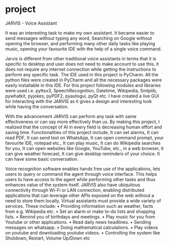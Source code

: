# project
JARVIS - Voice Assistant 

It was an interesting task to make my own assistant. It became easier to send 
messages without typing any word, Searching on Google without opening the 
browser, and performing many other daily tasks like playing music, opening your 
favourite IDE with the help of a single voice command. 

Jarvis is different from other traditional voice assistants in terms that it is specific 
to desktop and user does not need to make account to use this, it does not require 
any internet connection while getting the instructions to perform any specific task. 
The IDE used in this project is PyCharm. All the python files were created in 
PyCharm and all the necessary packages were easily installable in this IDE. For this 
project following modules and libraries were used i.e. pyttsx3, SpeechRecognition, 
Datetime, Wikipedia, Smtplib, pywhatkit, pyjokes, pyPDF2, pyautogui, pyQt etc. I 
have created a live GUI for interacting with the JARVIS as it gives a design and 
interesting look while having the conversation. 

With the advancement JARVIS can perform any task with same effectiveness or 
can say more effectively than us. By making this project, I realized that the concept 
of AI in every field is decreasing human effort and saving time. Functionalities of this 
project include, It can set alarms, It can read PDF, It can send text on WhatsApp, It 
can open command prompt, your favourite IDE, notepad etc., It can play music, It 
can do Wikipedia searches for you, It can open websites like Google, YouTube, etc., 
in a web browser, It can give weather forecast, It can give desktop reminders of your 
choice. It can have some basic conversation.

Voice recognition software enables hands free use of the applications, lets 
users to query or command the agent through voice interface. This helps users to 
have access to the agent while performing other tasks and thus enhances value of 
the system itself. JARVIS also have ubiquitous connectivity through Wi-Fi or LAN 
connection, enabling distributed applications that can leverage other APIs exposed 
on the web without a need to store them locally.
Virtual assistants must provide a wide variety of services. These include:
• Providing information such as weather, facts from e.g. Wikipedia etc.
• Set an alarm or make to-do lists and shopping lists.
• Remind you of birthdays and meetings.
• Play music for you from Youtube or other applications.
• Read daily news headlines.
• Sending messages on whatsapp.
• Doing mathematical calculations.
• Play videos on youtube and downloading youtube videos.
• Controlling the system like Shutdown, Restart, Volume Up/Down etc
